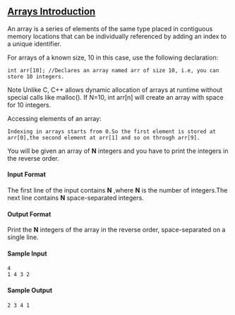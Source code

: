 ## **[Arrays Introduction](https://www.hackerrank.com/challenges/arrays-introduction)** 
An array is a series of elements of the same type placed in contiguous memory locations that can be individually referenced by adding an index to a unique identifier.

For arrays of a known size, 10 in this case, use the following declaration:
```
int arr[10]; //Declares an array named arr of size 10, i.e, you can 
store 10 integers.
```

Note Unlike C, C++ allows dynamic allocation of arrays at runtime without special calls like malloc(). If N=10, int arr[n] will create an array with space for 10 integers.

Accessing elements of an array:
```
Indexing in arrays starts from 0.So the first element is stored at 
arr[0],the second element at arr[1] and so on through arr[9].
```
You will be given an array of **N** integers and you have to print the integers in the reverse order.

#### Input Format

The first line of the input contains **N** ,where **N** is the number of integers.The next line contains **N** space-separated integers.

#### Output Format

Print the **N** integers of the array in the reverse order, space-separated on a single line.

#### Sample Input
```
4
1 4 3 2
```

#### Sample Output
```
2 3 4 1
```
